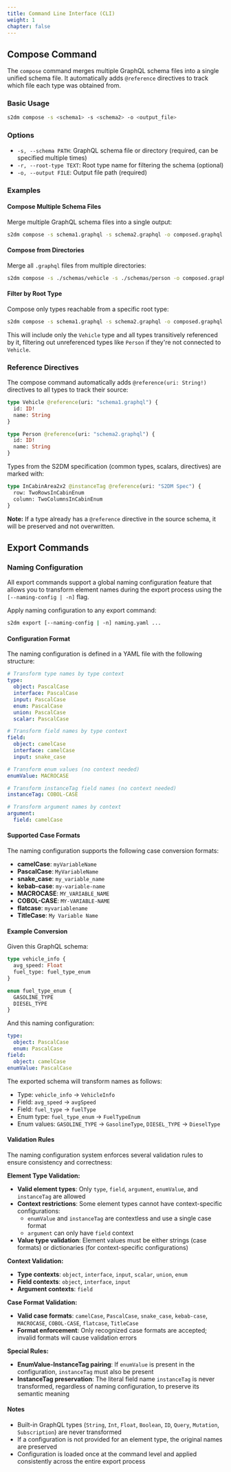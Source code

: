 ```yaml
---
title: Command Line Interface (CLI)
weight: 1
chapter: false
---
```


## Compose Command

The `compose` command merges multiple GraphQL schema files into a single unified schema file. It automatically adds `@reference` directives to track which file each type was obtained from.

### Basic Usage

```bash
s2dm compose -s <schema1> -s <schema2> -o <output_file>
```

### Options

- `-s, --schema PATH`: GraphQL schema file or directory (required, can be specified multiple times)
- `-r, --root-type TEXT`: Root type name for filtering the schema (optional)
- `-o, --output FILE`: Output file path (required)

### Examples

#### Compose Multiple Schema Files

Merge multiple GraphQL schema files into a single output:

```bash
s2dm compose -s schema1.graphql -s schema2.graphql -o composed.graphql
```

#### Compose from Directories

Merge all `.graphql` files from multiple directories:

```bash
s2dm compose -s ./schemas/vehicle -s ./schemas/person -o composed.graphql
```

#### Filter by Root Type

Compose only types reachable from a specific root type:

```bash
s2dm compose -s schema1.graphql -s schema2.graphql -o composed.graphql -r Vehicle
```

This will include only the `Vehicle` type and all types transitively referenced by it, filtering out unreferenced types like `Person` if they're not connected to `Vehicle`.

### Reference Directives

The compose command automatically adds `@reference(uri: String!)` directives to all types to track their source:

```graphql
type Vehicle @reference(uri: "schema1.graphql") {
  id: ID!
  name: String
}

type Person @reference(uri: "schema2.graphql") {
  id: ID!
  name: String
}
```

Types from the S2DM specification (common types, scalars, directives) are marked with:

```graphql
type InCabinArea2x2 @instanceTag @reference(uri: "S2DM Spec") {
  row: TwoRowsInCabinEnum
  column: TwoColumnsInCabinEnum
}
```

**Note:** If a type already has a `@reference` directive in the source schema, it will be preserved and not overwritten.

## Export Commands

### Naming Configuration

All export commands support a global naming configuration feature that allows you to transform element names during the export process using the `[--naming-config | -n]` flag.

Apply naming configuration to any export command:

```bash
s2dm export [--naming-config | -n] naming.yaml ...
```

#### Configuration Format

The naming configuration is defined in a YAML file with the following structure:

```yaml
# Transform type names by type context
type:
  object: PascalCase
  interface: PascalCase
  input: PascalCase
  enum: PascalCase
  union: PascalCase
  scalar: PascalCase

# Transform field names by type context
field:
  object: camelCase
  interface: camelCase
  input: snake_case

# Transform enum values (no context needed)
enumValue: MACROCASE

# Transform instanceTag field names (no context needed)
instanceTag: COBOL-CASE

# Transform argument names by context
argument:
  field: camelCase
```

#### Supported Case Formats

The naming configuration supports the following case conversion formats:

- **camelCase**: `myVariableName`
- **PascalCase**: `MyVariableName`
- **snake_case**: `my_variable_name`
- **kebab-case**: `my-variable-name`
- **MACROCASE**: `MY_VARIABLE_NAME`
- **COBOL-CASE**: `MY-VARIABLE-NAME`
- **flatcase**: `myvariablename`
- **TitleCase**: `My Variable Name`

#### Example Conversion

Given this GraphQL schema:

```graphql
type vehicle_info {
  avg_speed: Float
  fuel_type: fuel_type_enum
}

enum fuel_type_enum {
  GASOLINE_TYPE
  DIESEL_TYPE
}
```

And this naming configuration:

```yaml
type:
  object: PascalCase
  enum: PascalCase
field:
  object: camelCase
enumValue: PascalCase
```

The exported schema will transform names as follows:

- Type: `vehicle_info` → `VehicleInfo`
- Field: `avg_speed` → `avgSpeed`
- Field: `fuel_type` → `fuelType`
- Enum type: `fuel_type_enum` → `FuelTypeEnum`
- Enum values: `GASOLINE_TYPE` → `GasolineType`, `DIESEL_TYPE` → `DieselType`

#### Validation Rules

The naming configuration system enforces several validation rules to ensure consistency and correctness:

**Element Type Validation:**

- **Valid element types**: Only `type`, `field`, `argument`, `enumValue`, and `instanceTag` are allowed
- **Context restrictions**: Some element types cannot have context-specific configurations:
  - `enumValue` and `instanceTag` are contextless and use a single case format
  - `argument` can only have `field` context
- **Value type validation**: Element values must be either strings (case formats) or dictionaries (for context-specific configurations)

**Context Validation:**

- **Type contexts**: `object`, `interface`, `input`, `scalar`, `union`, `enum`
- **Field contexts**: `object`, `interface`, `input`
- **Argument contexts**: `field`

**Case Format Validation:**

- **Valid case formats**: `camelCase`, `PascalCase`, `snake_case`, `kebab-case`, `MACROCASE`, `COBOL-CASE`, `flatcase`, `TitleCase`
- **Format enforcement**: Only recognized case formats are accepted; invalid formats will cause validation errors

**Special Rules:**

- **EnumValue-InstanceTag pairing**: If `enumValue` is present in the configuration, `instanceTag` must also be present
- **InstanceTag preservation**: The literal field name `instanceTag` is never transformed, regardless of naming configuration, to preserve its semantic meaning

#### Notes

- Built-in GraphQL types (`String`, `Int`, `Float`, `Boolean`, `ID`, `Query`, `Mutation`, `Subscription`) are never transformed
- If a configuration is not provided for an element type, the original names are preserved
- Configuration is loaded once at the command level and applied consistently across the entire export process
